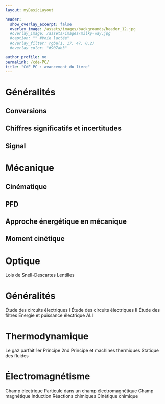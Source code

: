 ```yaml
---
layout: myBasicLayout

header:
  show_overlay_excerpt: false
  overlay_image: /assets/images/backgrounds/header_12.jpg
  #overlay_image: /assets/images/milky-way.jpg
  #caption: "" #Voie lactée"
  #overlay_filter: rgba(1, 17, 47, 0.2)
  #overlay_color: "#907ab3"

author_profile: no
permalink: /cde-PC/
title: "CdE PC : avancement du livre"
---
```


# Généralités

## Conversions
## Chiffres significatifs et incertitudes
## Signal

# Mécanique

## Cinématique
## PFD
## Approche énergétique en mécanique
## Moment cinétique

# Optique

Lois de Snell-Descartes
Lentilles

# Généralités

Étude des circuits électriques I
Étude des circuits électriques II
Étude des filtres
Énergie et puissance électrique
ALI

# Thermodynamique

Le gaz parfait
1er Principe
2nd Principe et machines thermiques
Statique des fluides

# Électromagnétisme

Champ électrique
Particule dans un champ électromagnétique
Champ magnétique
Induction
Réactions chimiques
Cinétique chimique